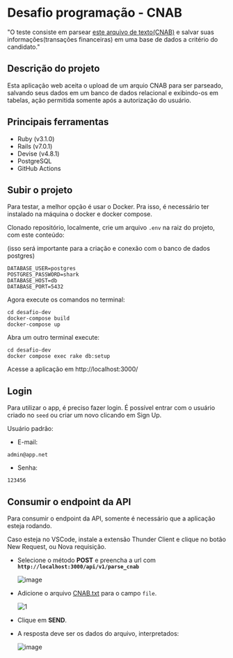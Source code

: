 # Desafio programação - CNAB

"O teste consiste em parsear [este arquivo de texto(CNAB)](https://github.com/ByCodersTec/desafio-ruby-on-rails/blob/master/CNAB.txt) e salvar suas informações(transações financeiras) em uma base de dados a critério do candidato."

## Descrição do projeto

Esta aplicação web aceita o upload de um arquio CNAB para ser parseado, salvando seus dados em um banco de dados relacional e exibindo-os em tabelas, ação permitida somente após a autorização do usuário.

## Principais ferramentas
- Ruby (v3.1.0)
- Rails (v7.0.1)
- Devise (v4.8.1)
- PostgreSQL
- GitHub Actions

## Subir o projeto

Para testar, a melhor opção é usar o Docker. Pra isso, é necessário ter instalado na máquina o docker e docker compose.

Clonado repositório, localmente, crie um arquivo `.env` na raiz do projeto, com este conteúdo:

(isso será importante para a criação e conexão com o banco de dados postgres)

```
DATABASE_USER=postgres
POSTGRES_PASSWORD=shark
DATABASE_HOST=db
DATABASE_PORT=5432
```

Agora execute os comandos no terminal:

```
cd desafio-dev
docker-compose build
docker-compose up
```

Abra um outro terminal execute:

```
cd desafio-dev
docker compose exec rake db:setup
```

Acesse a aplicação em http://localhost:3000/

## Login

Para utilizar o app, é preciso fazer login. É possível entrar com o usuário criado no `seed` ou criar um novo clicando em Sign Up.

Usuário padrão:

- E-mail: 
```
admin@app.net
```
- Senha:
```
123456
```
## Consumir o endpoint da API

Para consumir o endpoint da API, somente é necessário que a aplicação esteja rodando.

Caso esteja no VSCode, instale a extensão Thunder Client e clique no botão New Request, ou Nova requisição.

- Selecione o método **POST** e preencha a url com **`http://localhost:3000/api/v1/parse_cnab`**

  ![image](https://user-images.githubusercontent.com/74281572/196061726-e10da8e3-8d86-481f-ad06-7fcf14f98bb1.png)

- Adicione o arquivo [CNAB.txt](https://github.com/ByCodersTec/desafio-ruby-on-rails/blob/master/CNAB.txt) para o campo `file`.

  ![1](https://user-images.githubusercontent.com/74281572/196061737-cacdc40a-0547-4749-aa52-b9786a3d4101.PNG)

- Clique em **SEND**.

- A resposta deve ser os dados do arquivo, interpretados:

  ![image](https://user-images.githubusercontent.com/74281572/196061795-1cd4d23b-e481-45c9-b0ca-1be6712cd7c9.png)
